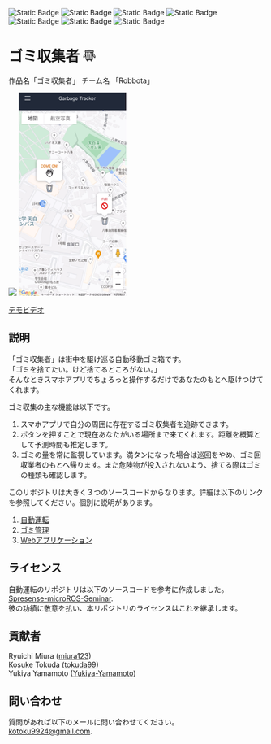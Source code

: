 ![Static Badge](https://img.shields.io/badge/Sony-Spresense-blue)
![Static Badge](https://img.shields.io/badge/ROS2-humble-blue)
![Static Badge](https://img.shields.io/badge/Nextjs-13-%23fff)
![Static Badge](https://img.shields.io/badge/ELTLES-%231d76db)
![Static Badge](https://img.shields.io/badge/LTE-%23fbca04)
![Static Badge](https://img.shields.io/badge/supabase-1.110.1-%230e8a16)
![Static Badge](https://img.shields.io/badge/Build-passing-%23brightgreen)

# ゴミ収集者 <img src="docs/logo.png" height="25">
作品名「ゴミ収集者」 チーム名 「Robbota」 

<img src="docs/garbage-tracker.png" height="400"> <img src="docs/app.png" height="400">

[デモビデオ]()

## 説明

「ゴミ収集者」は街中を駆け巡る自動移動ゴミ箱です。<br>「ゴミを捨てたい。けど捨てるところがない。」<br>
そんなときスマホアプリでちょろっと操作するだけであなたのもとへ駆けつけてくれます。

ゴミ収集の主な機能は以下です。
1. スマホアプリで自分の周囲に存在するゴミ収集者を追跡できます。
2. ボタンを押すことで現在あなたがいる場所まで来てくれます。距離を概算として予測時間も推定します。
3. ゴミの量を常に監視しています。満タンになった場合は巡回をやめ、ゴミ回収業者のもとへ帰ります。また危険物が投入されないよう、捨てる際はゴミの種類も確認します。

このリポジトリは大きく３つのソースコードからなります。詳細は以下のリンクを参照してください。個別に説明があります。
1. [自動運転](https://github.com/tokuda99/garbage-tracker-self-driving)
2. [ゴミ管理](https://github.com/miura123/garbage-tracker-manegement)
3. [Webアプリケーション](https://github.com/tokuda99/garbage-tracker-web)
## ライセンス

自動運転のリポジトリは以下のソースコードを参考に作成しました。[Spresense-microROS-Seminar](https://github.com/TE-YoshinoriOota/Spresense-microROS-Seminar).<br>
彼の功績に敬意を払い、本リポジトリのライセンスはこれを継承します。

## 貢献者
Ryuichi Miura ([miura123](https://github.com/miura123))<br>
Kosuke Tokuda ([tokuda99](https://github.com/tokuda99))<br>
Yukiya Yamamoto ([Yukiya-Yamamoto](https://github.com/Yukiya-Yamamoto))

## 問い合わせ

質問があれば以下のメールに問い合わせてください。<br>
kotoku9924@gmail.com.